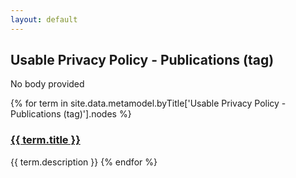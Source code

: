 ```yaml
---
layout: default
---
```

<style>
.initial-content {
  padding-left:5%;
  padding-right:25px;
}
</style>

## Usable Privacy Policy - Publications (tag)

No body provided

{% for term in site.data.metamodel.byTitle['Usable Privacy Policy - Publications (tag)'].nodes %}
### <a href='/_pages/embed?t={{ term.title }}'>{{ term.title }}</a>

{{ term.description }}
{% endfor %}
